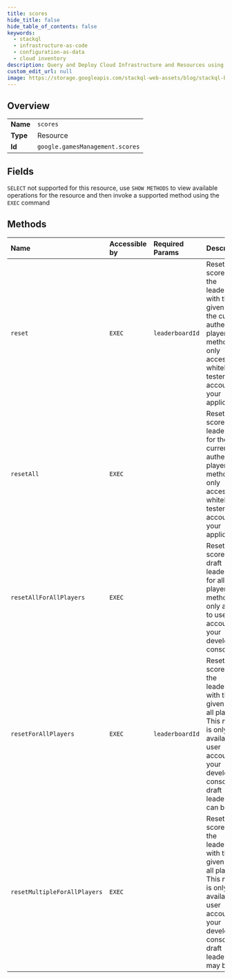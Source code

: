 ```yaml
---
title: scores
hide_title: false
hide_table_of_contents: false
keywords:
  - stackql
  - infrastructure-as-code
  - configuration-as-data
  - cloud inventory
description: Query and Deploy Cloud Infrastructure and Resources using SQL
custom_edit_url: null
image: https://storage.googleapis.com/stackql-web-assets/blog/stackql-blog-post-featured-image.png
---
```

  
    

## Overview
<table><tbody>
<tr><td><b>Name</b></td><td><code>scores</code></td></tr>
<tr><td><b>Type</b></td><td>Resource</td></tr>
<tr><td><b>Id</b></td><td><code>google.gamesManagement.scores</code></td></tr>
</tbody></table>

## Fields
`SELECT` not supported for this resource, use `SHOW METHODS` to view available operations for the resource and then invoke a supported method using the `EXEC` command  
## Methods
| Name | Accessible by | Required Params | Description |
|:-----|:--------------|:----------------|:------------|
| `reset` | `EXEC` | `leaderboardId` | Resets scores for the leaderboard with the given ID for the currently authenticated player. This method is only accessible to whitelisted tester accounts for your application. |
| `resetAll` | `EXEC` |  | Resets all scores for all leaderboards for the currently authenticated players. This method is only accessible to whitelisted tester accounts for your application. |
| `resetAllForAllPlayers` | `EXEC` |  | Resets scores for all draft leaderboards for all players. This method is only available to user accounts for your developer console. |
| `resetForAllPlayers` | `EXEC` | `leaderboardId` | Resets scores for the leaderboard with the given ID for all players. This method is only available to user accounts for your developer console. Only draft leaderboards can be reset. |
| `resetMultipleForAllPlayers` | `EXEC` |  | Resets scores for the leaderboards with the given IDs for all players. This method is only available to user accounts for your developer console. Only draft leaderboards may be reset. |

